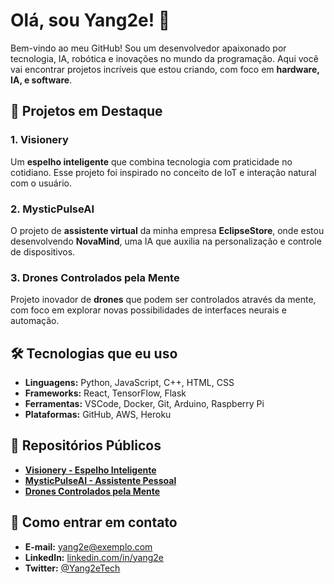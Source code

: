 # Olá, sou Yang2e! 👋

Bem-vindo ao meu GitHub! Sou um desenvolvedor apaixonado por tecnologia, IA, robótica e inovações no mundo da programação. Aqui você vai encontrar projetos incríveis que estou criando, com foco em **hardware, IA, e software**.

## 🚀 Projetos em Destaque

### 1. **Visionery** 
   Um **espelho inteligente** que combina tecnologia com praticidade no cotidiano. Esse projeto foi inspirado no conceito de IoT e interação natural com o usuário.

### 2. **MysticPulseAI**
   O projeto de **assistente virtual** da minha empresa **EclipseStore**, onde estou desenvolvendo **NovaMind**, uma IA que auxilia na personalização e controle de dispositivos.

### 3. **Drones Controlados pela Mente**
   Projeto inovador de **drones** que podem ser controlados através da mente, com foco em explorar novas possibilidades de interfaces neurais e automação.

## 🛠️ Tecnologias que eu uso

- **Linguagens:** Python, JavaScript, C++, HTML, CSS
- **Frameworks:** React, TensorFlow, Flask
- **Ferramentas:** VSCode, Docker, Git, Arduino, Raspberry Pi
- **Plataformas:** GitHub, AWS, Heroku

## 📂 Repositórios Públicos

- [**Visionery - Espelho Inteligente**](https://github.com/Yang2e/Visionery)
- [**MysticPulseAI - Assistente Pessoal**](https://github.com/Yang2e/MysticPulseAI)
- [**Drones Controlados pela Mente**](https://github.com/Yang2e/DronesControlados)

## 📩 Como entrar em contato

- **E-mail:** yang2e@exemplo.com
- **LinkedIn:** [linkedin.com/in/yang2e](https://linkedin.com/in/yang2e)
- **Twitter:** [@Yang2eTech](https://twitter.com/Yang2eTech)

